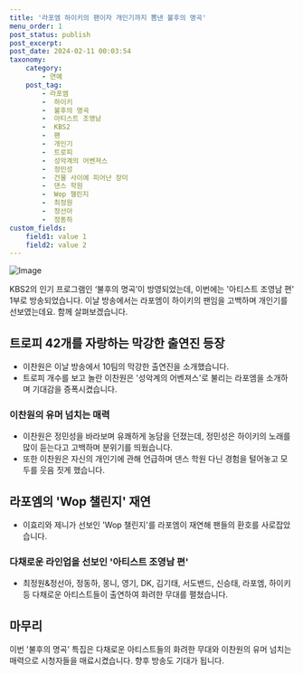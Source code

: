 ```yaml
---
title: '라포엠 하이키의 팬이자 개인기까지 뽐낸 불후의 명곡'
menu_order: 1
post_status: publish
post_excerpt: 
post_date: 2024-02-11 00:03:54
taxonomy:
    category:
        - 연예
    post_tag:
        - 라포엠
        -  하이키
        -  불후의 명곡
        -  아티스트 조영남
        -  KBS2
        -  팬
        -  개인기
        -  트로피
        -  성악계의 어벤져스
        -  정민성
        -  건물 사이에 피어난 장미
        -  댄스 학원
        -  Wop 챌린지
        -  최정원
        -  정선아
        -  정동하
custom_fields:
    field1: value 1
    field2: value 2
---
```


![Image](https://ssl.pstatic.net/mimgnews/image/112/2024/02/10/202402101744244652545_20240210183355_01_20240210183501203.jpg?type=w540)

KBS2의 인기 프로그램인 ‘불후의 명곡’이 방영되었는데, 이번에는 '아티스트 조영남 편' 1부로 방송되었습니다. 이날 방송에서는 라포엠이 하이키의 팬임을 고백하며 개인기를 선보였는데요. 함께 살펴보겠습니다.
## 트로피 42개를 자랑하는 막강한 출연진 등장
- 이찬원은 이날 방송에서 10팀의 막강한 출연진을 소개했습니다. 
- 트로피 개수를 보고 놀란 이찬원은 '성악계의 어벤져스'로 불리는 라포엠을 소개하며 기대감을 증폭시켰습니다.
### 이찬원의 유머 넘치는 매력
- 이찬원은 정민성을 바라보며 유쾌하게 농담을 던졌는데, 정민성은 하이키의 노래를 많이 듣는다고 고백하며 분위기를 띄웠습니다.
- 또한 이찬원은 자신의 개인기에 관해 언급하며 댄스 학원 다닌 경험을 털어놓고 모두를 웃음 짓게 했습니다.
## 라포엠의 'Wop 챌린지' 재연
- 이효리와 제니가 선보인 'Wop 챌린지'를 라포엠이 재연해 팬들의 환호를 사로잡았습니다.
### 다채로운 라인업을 선보인 '아티스트 조영남 편'
- 최정원&정선아, 정동하, 몽니, 영기, DK, 김기태, 서도밴드, 신승태, 라포엠, 하이키 등 다채로운 아티스트들이 출연하여 화려한 무대를 펼쳤습니다.
## 마무리
이번 '불후의 명곡' 특집은 다채로운 아티스트들의 화려한 무대와 이찬원의 유머 넘치는 매력으로 시청자들을 매료시켰습니다. 향후 방송도 기대가 됩니다.

